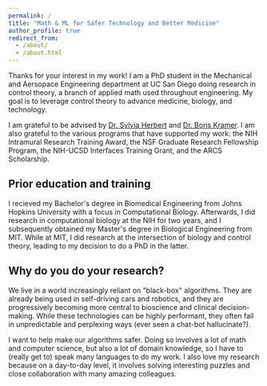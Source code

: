 ```yaml
---
permalink: /
title: "Math & ML for Safer Technology and Better Medicine"
author_profile: true
redirect_from: 
  - /about/
  - /about.html
---
```


Thanks for your interest in my work! I am a PhD student in the Mechanical and Aersopace Engineering department at UC San Diego doing research in control theory, a branch of applied math used throughout engineering.
My goal is to leverage control theory to advance medicine, biology, and technology.

I am grateful to be advised by [Dr. Sylvia Herbert](https://sylviaherbert.com) and [Dr. Boris Kramer](https://kramer.ucsd.edu).
I am also grateful to the various programs that have supported my work: the NIH Intramural Research Training Award, the NSF Graduate Research Fellowship Program, the NIH-UCSD Interfaces Training Grant, and the ARCS Scholarship.

## Prior education and training
I recieved my Bachelor's degree in Biomedical Engineering from Johns Hopkins University with a focus in Computational Biology.
Afterwards, I did research in computational biology at the NIH for two years, and I subsequently obtained my Master's degree in Biological Engineering from MIT.
While at MIT, I did research at the intersection of biology and control theory, leading to my decision to do a PhD in the latter.

## Why do you do your research?
We live in a world increasingly reliant on "black-box" algorithms.
They are already being used in self-driving cars and robotics, and they are progressively becoming more central to bioscience and clinical decision-making.
While these technologies can be highly performant, they often fail in unpredictable and perplexing ways (ever seen a chat-bot hallucinate?).

I want to help make our algorithms safer.
Doing so involves a lot of math and computer science, but also a lot of domain knowledge, so I have to (really get to) speak many languages to do my work.
I also love my research because on a day-to-day level, it involves solving interesting puzzles and close collaboration with many amazing colleagues.
